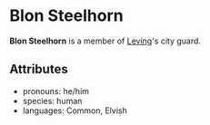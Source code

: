 # Blon Steelhorn

**Blon Steelhorn** is a member of [Leving](../../leving)'s city guard.

## Attributes

- pronouns: he/him
- species: human
- languages: Common, Elvish
